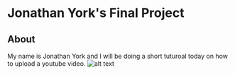# Jonathan York's Final Project
## About
My name is Jonathan York and I will be doing a short tuturoal today on how to upload a youtube video.
![alt text](http://picsum.photo/200/200)
